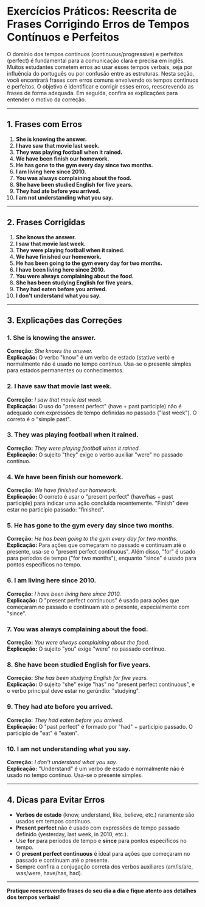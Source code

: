 
# Exercícios Práticos: Reescrita de Frases Corrigindo Erros de Tempos Contínuos e Perfeitos

O domínio dos tempos contínuos (continuous/progressive) e perfeitos (perfect) é fundamental para a comunicação clara e precisa em inglês. Muitos estudantes cometem erros ao usar esses tempos verbais, seja por influência do português ou por confusão entre as estruturas. Nesta seção, você encontrará frases com erros comuns envolvendo os tempos contínuos e perfeitos. O objetivo é identificar e corrigir esses erros, reescrevendo as frases de forma adequada. Em seguida, confira as explicações para entender o motivo da correção.

---

## 1. Frases com Erros

1. **She is knowing the answer.**
2. **I have saw that movie last week.**
3. **They was playing football when it rained.**
4. **We have been finish our homework.**
5. **He has gone to the gym every day since two months.**
6. **I am living here since 2010.**
7. **You was always complaining about the food.**
8. **She have been studied English for five years.**
9. **They had ate before you arrived.**
10. **I am not understanding what you say.**

---

## 2. Frases Corrigidas

1. **She knows the answer.**
2. **I saw that movie last week.**
3. **They were playing football when it rained.**
4. **We have finished our homework.**
5. **He has been going to the gym every day for two months.**
6. **I have been living here since 2010.**
7. **You were always complaining about the food.**
8. **She has been studying English for five years.**
9. **They had eaten before you arrived.**
10. **I don't understand what you say.**

---

## 3. Explicações das Correções

### 1. **She is knowing the answer.**  
**Correção:** *She knows the answer.*  
**Explicação:** O verbo "know" é um verbo de estado (stative verb) e normalmente não é usado no tempo contínuo. Usa-se o presente simples para estados permanentes ou conhecimentos.

### 2. **I have saw that movie last week.**  
**Correção:** *I saw that movie last week.*  
**Explicação:** O uso do "present perfect" (have + past participle) não é adequado com expressões de tempo definidas no passado ("last week"). O correto é o "simple past".

### 3. **They was playing football when it rained.**  
**Correção:** *They were playing football when it rained.*  
**Explicação:** O sujeito "they" exige o verbo auxiliar "were" no passado contínuo.

### 4. **We have been finish our homework.**  
**Correção:** *We have finished our homework.*  
**Explicação:** O correto é usar o "present perfect" (have/has + past participle) para indicar uma ação concluída recentemente. "Finish" deve estar no particípio passado: "finished".

### 5. **He has gone to the gym every day since two months.**  
**Correção:** *He has been going to the gym every day for two months.*  
**Explicação:** Para ações que começaram no passado e continuam até o presente, usa-se o "present perfect continuous". Além disso, "for" é usado para períodos de tempo ("for two months"), enquanto "since" é usado para pontos específicos no tempo.

### 6. **I am living here since 2010.**  
**Correção:** *I have been living here since 2010.*  
**Explicação:** O "present perfect continuous" é usado para ações que começaram no passado e continuam até o presente, especialmente com "since".

### 7. **You was always complaining about the food.**  
**Correção:** *You were always complaining about the food.*  
**Explicação:** O sujeito "you" exige "were" no passado contínuo.

### 8. **She have been studied English for five years.**  
**Correção:** *She has been studying English for five years.*  
**Explicação:** O sujeito "she" exige "has" no "present perfect continuous", e o verbo principal deve estar no gerúndio: "studying".

### 9. **They had ate before you arrived.**  
**Correção:** *They had eaten before you arrived.*  
**Explicação:** O "past perfect" é formado por "had" + particípio passado. O particípio de "eat" é "eaten".

### 10. **I am not understanding what you say.**  
**Correção:** *I don't understand what you say.*  
**Explicação:** "Understand" é um verbo de estado e normalmente não é usado no tempo contínuo. Usa-se o presente simples.

---

## 4. Dicas para Evitar Erros

- **Verbos de estado** (know, understand, like, believe, etc.) raramente são usados em tempos contínuos.
- **Present perfect** não é usado com expressões de tempo passado definido (yesterday, last week, in 2010, etc.).
- Use **for** para períodos de tempo e **since** para pontos específicos no tempo.
- O **present perfect continuous** é ideal para ações que começaram no passado e continuam até o presente.
- Sempre confira a conjugação correta dos verbos auxiliares (am/is/are, was/were, have/has, had).

---

**Pratique reescrevendo frases do seu dia a dia e fique atento aos detalhes dos tempos verbais!**
```
